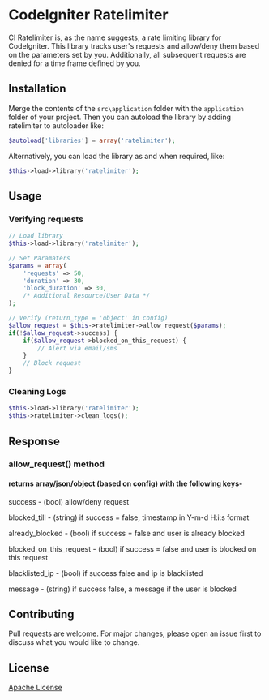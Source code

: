 # CodeIgniter Ratelimiter

CI Ratelimiter is, as the name suggests, a rate limiting library for CodeIgniter. This library tracks user's requests and allow/deny them based on the parameters set by you. Additionally, all subsequent requests are denied for a time frame defined by you.

## Installation
Merge the contents of the `src\application` folder with the `application` folder of your project. Then you can autoload the library by adding ratelimiter to autoloader like:
```php
$autoload['libraries'] = array('ratelimiter');
```

Alternatively, you can load the library as and when required, like:
```php
$this->load->library('ratelimiter');
```

## Usage
### Verifying requests
```php
// Load library
$this->load->library('ratelimiter');

// Set Paramaters
$params = array(
    'requests' => 50,
    'duration' => 30,
    'block_duration' => 30,
    /* Additional Resource/User Data */
);

// Verify (return_type = 'object' in config)
$allow_request = $this->ratelimiter->allow_request($params);
if(!$allow_request->success) {
    if($allow_request->blocked_on_this_request) {
        // Alert via email/sms
    }
    // Block request
}

```

### Cleaning Logs
```php
$this->load->library('ratelimiter');
$this->ratelimiter->clean_logs();
```

## Response
### allow_request() method
#### returns array/json/object (based on config) with the following keys-
success - (bool) allow/deny request

blocked_till - (string) if success = false, timestamp in Y-m-d H:i:s format

already_blocked - (bool) if success = false and user is already blocked

blocked_on_this_request - (bool) if success = false and user is blocked on this request

blacklisted_ip - (bool) if success false and ip is blacklisted

message - (string) if success false, a message if the user is blocked

## Contributing
Pull requests are welcome. For major changes, please open an issue first to discuss what you would like to change.

## License
[Apache License](http://www.apache.org/licenses/LICENSE-2.0)
